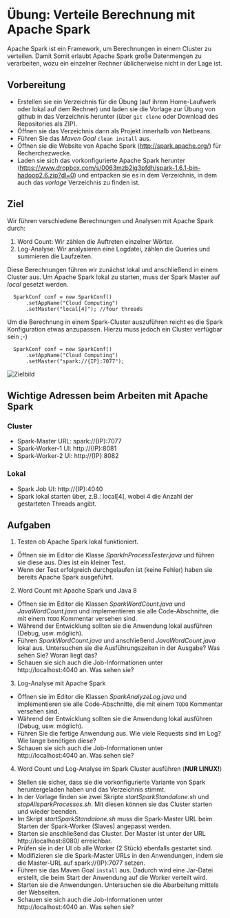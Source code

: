 # Übung: Verteile Berechnung mit Apache Spark
Apache Spark ist ein Framework, um Berechnungen in einem Cluster zu verteilen.
Damit Somit erlaubt Apache Spark große Datenmengen zu verarbeiten, wozu ein einzelner Rechner üblicherweise nicht in der Lage ist.

## Vorbereitung
* Erstellen sie ein Verzeichnis für die Übung (auf ihrem Home-Laufwerk oder lokal auf dem Rechner) 
und laden sie die Vorlage zur Übung von github in das Verzeichnis herunter 
(über `git clone` oder Download des Repositories als ZIP).
* Öffnen sie das Verzeichnis dann als Projekt innerhalb von Netbeans.
* Führen Sie das *Maven Goal* `clean install` aus.
* Öffnen sie die Website von Apache Spark (http://spark.apache.org/) für Recherchezwecke.
* Laden sie sich das vorkonfigurierte Apache Spark herunter 
(https://www.dropbox.com/s/0063mzb2jg3pfdh/spark-1.6.1-bin-hadoop2.6.zip?dl=0) 
und entpacken sie es in dem Verzeichnis, in dem auch das *vorlage* Verzeichnis zu finden ist.

## Ziel
Wir führen verschiedene Berechnungen und Analysen mit Apache Spark durch:

1. Word Count: Wir zählen die Auftreten einzelner Wörter.
2. Log-Analyse: Wir analysieren eine Logdatei, zählen die Queries und summieren die Laufzeiten.

Diese Berechnungen führen wir zunächst lokal und anschließend in einem Cluster aus.
Um Apache Spark lokal zu starten, muss der Spark Master auf *local* gesetzt werden.
```
  SparkConf conf = new SparkConf()
      .setAppName("Cloud Computing")
      .setMaster("local[4]"); //four threads
```

Um die Berechnung in einem Spark-Cluster auszuführen reicht es die Spark Konfiguration etwas anzupassen.
Hierzu muss jedoch ein Cluster verfügbar sein ;-)
```
  SparkConf conf = new SparkConf()
      .setAppName("Cloud Computing")
      .setMaster("spark://{IP}:7077");
```

![Zielbild](zielbild.png)

## Wichtige Adressen beim Arbeiten mit Apache Spark
### Cluster
* Spark-Master URL: spark://{IP}:7077
* Spark-Worker-1 UI: http://{IP}:8081
* Spark-Worker-2 UI: http://{IP}:8082

### Lokal
* Spark Job UI: http://{IP}:4040
* Spark lokal starten über, z.B.: local[4], wobei 4 die Anzahl der gestarteten Threads angibt.

## Aufgaben
1) Testen ob Apache Spark lokal funktioniert.

* Öffnen sie im Editor die Klasse *SparkInProcessTester.java* und führen sie diese aus. Dies ist ein kleiner Test.
* Wenn der Test erfolgreich durchgelaufen ist (keine Fehler) haben sie bereits Apache Spark ausgeführt. 

2) Word Count mit Apache Spark und Java 8

* Öffnen sie im Editor die Klassen *SparkWordCount.java* und *JavaWordCount.java* und implementieren sie alle Code-Abschnitte, die mit einem `TODO` Kommentar versehen sind.
* Während der Entwicklung sollten sie die Anwendung lokal ausführen (Debug, usw. möglich).
* Führen *SparkWordCount.java* und anschließend *JavaWordCount.java* lokal aus. Untersuchen sie die Ausführungszeiten in der Ausgabe? Was sehen Sie? Woran liegt das?
* Schauen sie sich auch die Job-Informationen unter http://localhost:4040 an. Was sehen sie?

3) Log-Analyse mit Apache Spark

* Öffnen sie im Editor die Klassen *SparkAnalyzeLog.java* und implementieren sie alle Code-Abschnitte, die mit einem `TODO` Kommentar versehen sind.
* Während der Entwicklung sollten sie die Anwendung lokal ausführen (Debug, usw. möglich).
* Führen Sie die fertige Anwendung aus. Wie viele Requests sind im Log? Wie lange benötigen diese?
* Schauen sie sich auch die Job-Informationen unter http://localhost:4040 an. Was sehen sie?

4) Word Count und Log-Analyse im Spark Cluster ausführen (**NUR LINUX!**)

* Stellen sie sicher, dass sie die vorkonfigurierte Variante von Spark heruntergeladen haben und das Verzeichnis stimmt.
* In der Vorlage finden sie zwei Skripte *startSparkStandalone.sh* und *stopAllsparkProcesses.sh*. Mit diesen können sie das Cluster starten und wieder beenden.
* Im Skript *startSparkStandalone.sh* muss die Spark-Master URL beim Starten der Spark-Worker (Slaves) angepasst werden.
* Starten sie anschließend das Cluster. Der Master ist unter der URL http://localhost:8080/ erreichbar.
* Prüfen sie in der UI ob alle Worker (2 Stück) ebenfalls gestartet sind.
* Modifizieren sie die Spark-Master URLs in den Anwendungen, indem sie die Master-URL auf spark://{IP}:7077 setzen.
* Führen sie das Maven Goal `install` aus. Dadurch wird eine Jar-Datei erstellt, die beim Start der Anwendung auf die Worker verteilt wird.
* Starten sie die Anwendungen. Untersuchen sie die Abarbeitung mittels der Webseiten.
* Schauen sie sich auch die Job-Informationen unter http://localhost:4040 an. Was sehen sie?
